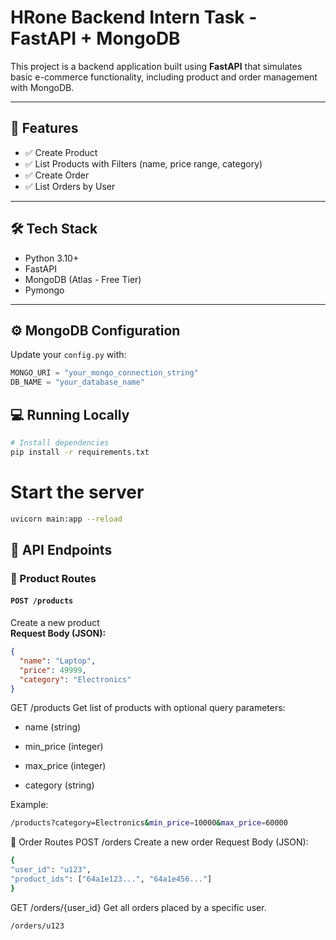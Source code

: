 # HRone Backend Intern Task - FastAPI + MongoDB

This project is a backend application built using **FastAPI** that simulates basic e-commerce functionality, including product and order management with MongoDB.

---

## 🚀 Features

- ✅ Create Product  
- ✅ List Products with Filters (name, price range, category)  
- ✅ Create Order  
- ✅ List Orders by User  

---

## 🛠 Tech Stack

- Python 3.10+
- FastAPI
- MongoDB (Atlas - Free Tier)
- Pymongo

---

## ⚙️ MongoDB Configuration

Update your `config.py` with:

```python
MONGO_URI = "your_mongo_connection_string"
DB_NAME = "your_database_name"
```
## 💻 Running Locally

```bash
# Install dependencies
pip install -r requirements.txt
```

# Start the server
```bash
uvicorn main:app --reload
```

## 📡 API Endpoints

### 🔹 Product Routes

#### `POST /products`  
Create a new product  
**Request Body (JSON):**
```json
{
  "name": "Laptop",
  "price": 49999,
  "category": "Electronics"
}
```
GET /products
Get list of products with optional query parameters:

- name (string)

- min_price (integer)

- max_price (integer)

- category (string)

Example:

``` bash
/products?category=Electronics&min_price=10000&max_price=60000
```
🔹 Order Routes
  POST /orders
  Create a new order
  Request Body (JSON):
  ```bash 
{
  "user_id": "u123",
  "product_ids": ["64a1e123...", "64a1e456..."]
}
```
GET /orders/{user_id}
Get all orders placed by a specific user.
```bash
/orders/u123
```
